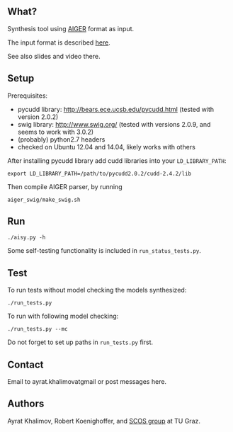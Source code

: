 ## What?

Synthesis tool using [AIGER](http://fmv.jku.at/aiger/) format as input.

The input format is described [here](https://verify.iaik.tugraz.at/research/bin/view/Ausgewaehltekapitel/PartII).

See also slides and video there.


## Setup
Prerequisites:

  - pycudd library: http://bears.ece.ucsb.edu/pycudd.html
    (tested with version 2.0.2)
  - swig library: http://www.swig.org/
    (tested with versions 2.0.9, and seems to work with 3.0.2)
  - (probably) python2.7 headers
  - checked on Ubuntu 12.04 and 14.04, likely works with others

After installing pycudd library add cudd libraries into your `LD_LIBRARY_PATH`:

    export LD_LIBRARY_PATH=/path/to/pycudd2.0.2/cudd-2.4.2/lib

Then compile AIGER parser, by running

    aiger_swig/make_swig.sh


## Run

    ./aisy.py -h

Some self-testing functionality is included in `run_status_tests.py`.


## Test
To run tests without model checking the models synthesized:

    ./run_tests.py

To run with following model checking:

    ./run_tests.py --mc

Do not forget to set up paths in `run_tests.py` first.


## Contact
Email to ayrat.khalimovatgmail or post messages here.


## Authors
Ayrat Khalimov, Robert Koenighoffer, and [SCOS group](http://www.iaik.tugraz.at/content/research/scos/) at TU Graz.

